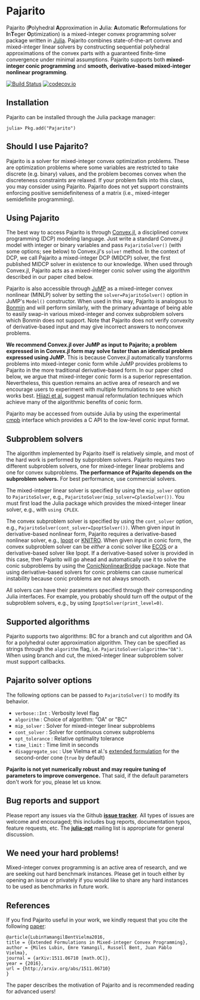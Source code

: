 # Pajarito

Pajarito (**P**olyhedral **A**pproximation in **J**ulia: **A**utomatic **R**eformulations for **I**n**T**eger **O**ptimization) is a mixed-integer convex programming solver package written in [Julia](http://julialang.org/). Pajarito combines state-of-the-art convex and mixed-integer linear solvers by constructing sequential polyhedral approximations of the convex parts with a guaranteed finite-time convergence under minimal assumptions. Pajarito supports both **mixed-integer conic programming** and **smooth, derivative-based mixed-integer nonlinear programming**.

[![Build Status](https://travis-ci.org/mlubin/Pajarito.jl.svg?branch=master)](https://travis-ci.org/mlubin/Pajarito.jl) [![codecov.io](https://codecov.io/github/mlubin/Pajarito.jl/coverage.svg?branch=master)](https://codecov.io/github/mlubin/Pajarito.jl?branch=master)

## Installation

Pajarito can be installed through the Julia package manager:

```
julia> Pkg.add("Pajarito")
```

## Should I use Pajarito?

Pajarito is a solver for mixed-integer convex optimization problems. These are optimization problems where some variables are restricted to take discrete (e.g. binary) values, and the problem becomes convex when the discreteness constraints are relaxed. If your problem falls into this class, you may consider using Pajarito. Pajarito does not yet support constraints enforcing positive semidefiniteness of a matrix (i.e., mixed-integer semidefinite programming).

## Using Pajarito

The best way to access Pajarito is through [Convex.jl](https://github.com/JuliaOpt/Convex.jl), a disciplined convex programming (DCP) modeling language. Just write a standard Convex.jl model with integer or binary variables and pass ``PajaritoSolver()`` (with some options; see below) to Convex.jl's ``solve!`` method. In the context of DCP, we call Pajarito a mixed-integer DCP (MIDCP) solver, the first published MIDCP solver in existence to our knowledge. When used through Convex.jl, Pajarito acts as a mixed-integer conic solver using the algorithm described in our paper cited below.

Pajarito is also accessible through [JuMP](https://github.com/JuliaOpt/JuMP.jl) as a mixed-integer convex nonlinear (MINLP) solver by setting the ``solver=PajaritoSolver()`` option in JuMP's ``Model()`` constructor. When used in this way, Pajarito is analogous to [Bonmin](https://projects.coin-or.org/Bonmin) and will perform similarly, with the primary advantage of being able to easily swap-in various mixed-integer and convex subproblem solvers which Bonmin does not support. Note that Pajarito does not verify convexity of derivative-based input and may give incorrect answers to nonconvex problems.

**We recommend Convex.jl over JuMP as input to Pajarito; a problem expressed in in Convex.jl form may solve faster than an identical problem expressed using JuMP.** This is because Convex.jl automatically transforms problems into mixed-integer conic form while JuMP provides problems to Pajarito in the more traditional derivative-based form. In our paper cited below, we argue that mixed-integer conic form is a superior representation. Nevertheless, this question remains an active area of research and we encourage users to experiment with multiple formulations to see which works best. [Hijazi et al.](http://www.optimization-online.org/DB_FILE/2011/06/3050.pdf) suggest manual reformulation techniques which achieve many of the algorithmic benefits of conic form.

Pajarito may be accessed from outside Julia by using the experimental [cmpb](https://github.com/mlubin/cmpb) interface which provides a C API to the low-level conic input format.

## Subproblem solvers

The algorithm implemented by Pajarito itself is relatively simple, and most of the hard work is performed by subproblem solvers. Pajarito requires two different subproblem solvers, one for mixed-integer linear problems and one for convex subproblems. **The performance of Pajarito depends on the subproblem solvers.** For best performance, use commercial solvers.

The mixed-integer linear solver is specified by using the `mip_solver` option to `PajaritoSolver`, e.g., `PajaritoSolver(mip_solver=CplexSolver())`. You must first load the Julia package which provides the mixed-integer linear solver, e.g., with `using CPLEX`.

The convex subproblem solver is specified by using the `cont_solver` option, e.g., `PajaritoSolver(cont_solver=IpoptSolver())`. When given input in derivative-based nonlinear form, Pajarito requires a derivative-based nonlinear solver, e.g., [Ipopt](https://projects.coin-or.org/Ipopt) or [KNITRO](http://www.ziena.com/knitro.htm). When given input in conic form, the convex subproblem solver can be *either* a conic solver like [ECOS](https://github.com/JuliaOpt/ECOS.jl) *or* a derivative-based solver like Ipopt. If a derivative-based solver is provided in this case, then Pajarito will go ahead and automatically use it to solve the conic subproblems by using the [ConicNonlinearBridge](https://github.com/mlubin/ConicNonlinearBridge.jl) package. Note that using derivative-based solvers for conic problems can cause numerical instability because conic problems are not always smooth.

All solvers can have their parameters specified through their corresponding Julia interfaces. For example, you probably should turn off the output of the subproblem solvers, e.g., by using `IpoptSolver(print_level=0)`.

## Supported algorithms

Pajarito supports two algorithms: BC for a branch and cut algorithm and OA for a polyhedral outer approximation algorithm. They can be specified as strings through the `algorithm` flag, i.e. `PajaritoSolver(algorithm="OA")`. When using branch and cut, the mixed-integer linear subproblem solver must support callbacks.

## Pajarito solver options

The following options can be passed to `PajaritoSolver()` to modify its behavior.

  * `verbose::Int`                : Verbosity level flag
  * `algorithm`                   : Choice of algorithm: "OA" or "BC"
  * `mip_solver`                  : Solver for mixed-integer linear subproblems
  * `cont_solver`                 : Solver for continuous convex subproblems
  * `opt_tolerance`               : Relative optimality tolerance
  * `time_limit`                  : Time limit in seconds
  * `disaggregate_soc`            : Use Vielma et al.'s [extended formulation](http://arxiv.org/abs/1505.07857) for the second-order cone (`true` by default)

**Pajarito is not yet numerically robust and may require tuning of parameters to improve convergence.** That said, if the default parameters don't work for you, please let us know.

## Bug reports and support

Please report any issues via the Github **[issue tracker]**. All types of issues are welcome and encouraged; this includes bug reports, documentation typos, feature requests, etc. The **[julia-opt]** mailing list is appropriate for general discussion.

[issue tracker]: https://github.com/mlubin/Pajarito.jl/issues
[julia-opt]: https://groups.google.com/forum/#!forum/julia-opt

## We need your hard problems!

Mixed-integer convex programming is an active area of research, and we are seeking out hard benchmark instances. Please get in touch either by opening an issue or privately if you would like to share any hard instances to be used as benchmarks in future work.

## References

If you find Pajarito useful in your work, we kindly request that you cite the following [paper](http://arxiv.org/abs/1511.06710):

    @article{LubinYamangilBentVielma2016,
    title = {Extended Formulations in Mixed-integer Convex Programming},
    author = {Miles Lubin, Emre Yamangil, Russell Bent, Juan Pablo Vielma},
    journal = {arXiv:1511.06710 [math.OC]},
    year = {2016},
    url = {http://arxiv.org/abs/1511.06710}
    }

The paper describes the motivation of Pajarito and is recommended reading for advanced users!

